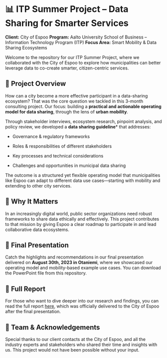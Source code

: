 # 📊 ITP Summer Project – Data Sharing for Smarter Services
**Client:** City of Espoo
**Program:** Aalto University School of Business – Information Technology Program (ITP)
**Focus Area:** Smart Mobility & Data Sharing Ecosystems

Welcome to the repository for our ITP Summer Project, where we collaborated with the City of Espoo to explore how municipalities can better leverage data to co-create smarter, citizen-centric services.

## 🚀 Project Overview
How can a city become a more effective participant in a data-sharing ecosystem?
That was the core question we tackled in this 3-month consulting project. Our focus: building a **practical and actionable operating model for data sharing**, through the lens of **urban mobility**.

Through stakeholder interviews, ecosystem research, pinpoint analysis, and policy review, we developed a **data sharing guideline*** that addresses:

* Governance & regulatory frameworks

* Roles & responsibilities of different stakeholders

* Key processes and technical considerations

* Challenges and opportunities in municipal data sharing

The outcome is a structured yet flexible operating model that municipalities like Espoo can adapt to different data use cases—starting with mobility and extending to other city services.

## 🎯 Why It Matters
In an increasingly digital world, public sector organizations need robust frameworks to share data ethically and effectively. This project contributes to that mission by giving Espoo a clear roadmap to participate in and lead collaborative data ecosystems.

## 🎥 Final Presentation
Catch the highlights and recommendations in our final presentation delivered on **August 30th, 2023 in Otaniemi**, where we showcased our operating model and mobility-based example use cases. You can download the PowerPoint file from this repository.

## 📄 Full Report
For those who want to dive deeper into our research and findings, you can read the full report [here](https://github.com/MateoRuedaMolano/ITP-Summer-Project/blob/main/The_Screaming_Jets_ITP_Espoo_project_report.pdf), which was officially delivered to the City of Espoo after the final presentation.

## 👥 Team & Acknowledgements
Special thanks to our client contacts at the City of Espoo, and all the industry experts and stakeholders who shared their time and insights with us. This project would not have been possible without your input.
